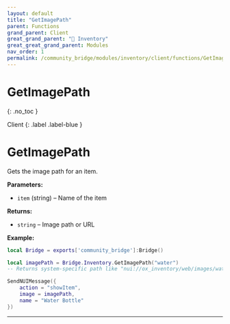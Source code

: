 ```yaml
---
layout: default
title: "GetImagePath"
parent: Functions
grand_parent: Client
great_grand_parent: "🎒 Inventory"
great_great_grand_parent: Modules
nav_order: 1
permalink: /community_bridge/modules/inventory/client/functions/GetImagePath/
---
```


# GetImagePath
{: .no_toc }

Client
{: .label .label-blue }

# GetImagePath

Gets the image path for an item.

**Parameters:**
- `item` (string) – Name of the item

**Returns:**
- `string` – Image path or URL

**Example:**
```lua
local Bridge = exports['community_bridge']:Bridge()

local imagePath = Bridge.Inventory.GetImagePath("water")
-- Returns system-specific path like "nui://ox_inventory/web/images/water.png"

SendNUIMessage({
    action = "showItem",
    image = imagePath,
    name = "Water Bottle"
})
```

---
